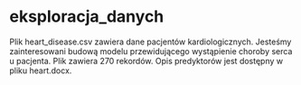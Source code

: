 # eksploracja_danych
Plik heart_disease.csv zawiera dane pacjentów kardiologicznych. Jesteśmy zainteresowani budową modelu przewidującego wystąpienie choroby serca u pacjenta. Plik zawiera 270 rekordów. Opis predyktorów jest dostępny w pliku heart.docx.
